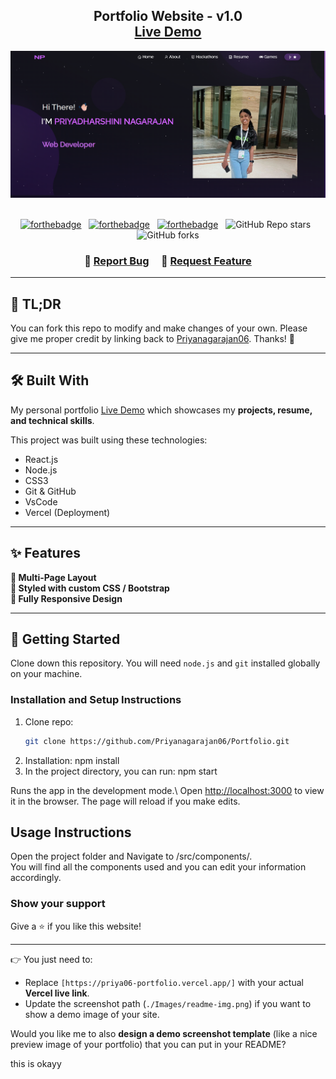 <h2 align="center">
  Portfolio Website - v1.0<br/>
  <a href="https://priya06-portfolio.vercel.app/" target="_blank">Live Demo</a>
</h2>

<div align="center">
  <img alt="Demo" src="./Images/readme-img.png" />
</div>

<br/>

<center>

[![forthebadge](https://forthebadge.com/images/badges/built-with-love.svg)](https://forthebadge.com) &nbsp;
[![forthebadge](https://forthebadge.com/images/badges/made-with-javascript.svg)](https://forthebadge.com) &nbsp;
[![forthebadge](https://forthebadge.com/images/badges/open-source.svg)](https://forthebadge.com) &nbsp;
![GitHub Repo stars](https://img.shields.io/github/stars/Priyanagarajan06/Portfolio?color=red&logo=github&style=for-the-badge) &nbsp;
![GitHub forks](https://img.shields.io/github/forks/Priyanagarajan06/Portfolio?color=red&logo=github&style=for-the-badge)

</center>

<h3 align="center">
    🔹
    <a href="https://github.com/Priyanagarajan06/Portfolio/issues">Report Bug</a> &nbsp; &nbsp;
    🔹
    <a href="https://github.com/Priyanagarajan06/Portfolio/issues">Request Feature</a>
</h3>

---

## 🚀 TL;DR
You can fork this repo to modify and make changes of your own. Please give me proper credit by linking back to [Priyanagarajan06](https://github.com/Priyanagarajan06). Thanks! 🙌

---

## 🛠️ Built With

My personal portfolio [Live Demo](https://priya06-portfolio.vercel.app/) which showcases my **projects, resume, and technical skills**.  

This project was built using these technologies:

- React.js
- Node.js
- CSS3
- Git & GitHub
- VsCode
- Vercel (Deployment)

---

## ✨ Features

**📖 Multi-Page Layout**  
**🎨 Styled with custom CSS / Bootstrap**  
**📱 Fully Responsive Design**  

---

## 🚀 Getting Started

Clone down this repository. You will need `node.js` and `git` installed globally on your machine.

### Installation and Setup Instructions

1. Clone repo:  
   ```bash
   git clone https://github.com/Priyanagarajan06/Portfolio.git
2. Installation: npm install 
3. In the project directory, you can run: npm start 

Runs the app in the development mode.\ Open [http://localhost:3000](http://localhost:3000) to view it in the browser. 
The page will reload if you make edits. 

## Usage Instructions 

Open the project folder and Navigate to /src/components/. <br/> You will find all the components used and you can edit your information accordingly. 


### Show your support 

Give a ⭐ if you like this website!

---

👉 You just need to:
- Replace `[https://priya06-portfolio.vercel.app/]` with your actual **Vercel live link**.  
- Update the screenshot path (`./Images/readme-img.png`) if you want to show a demo image of your site.  

Would you like me to also **design a demo screenshot template** (like a nice preview image of your portfolio) that you can put in your README?

this is okayy 
